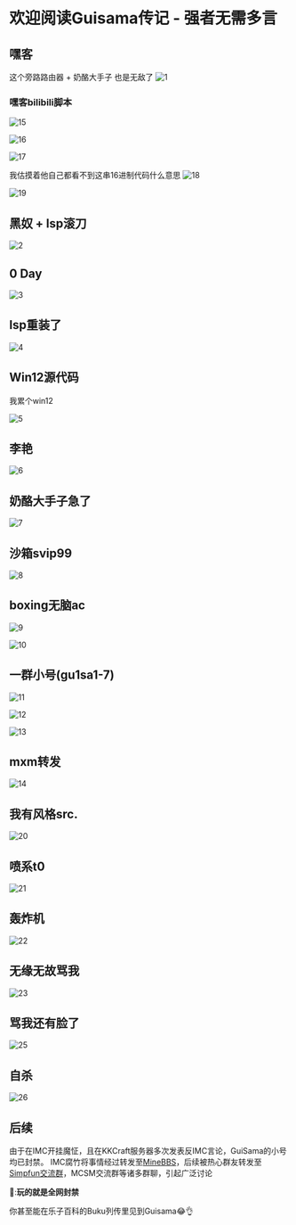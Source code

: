 # 欢迎阅读Guisama传记 - 强者无需多言


## 嘿客
这个旁路路由器 + 奶酪大手子 也是无敌了
![1](/guisama/1.png)
### 嘿客bilibili脚本
![15](/guisama/15.png)

![16](/guisama/16.png)

![17](/guisama/17.png)

我估摸着他自己都看不到这串16进制代码什么意思
![18](/guisama/18.png)

![19](/guisama/19.png)
## 黑奴 + lsp滚刀
![2](/guisama/2.png)

## 0 Day
![3](/guisama/3.png)
## lsp重装了
![4](/guisama/4.png)
## Win12源代码

我累个win12

![5](/guisama/5.png)

## 李艳

![6](/guisama/6.png)

## 奶酪大手子急了

![7](/guisama/7.png)

## 沙箱svip99

![8](/guisama/8.png)

## boxing无脑ac

![9](/guisama/9.png)

![10](/guisama/10.png)

## 一群小号(gu1sa1-7)

![11](/guisama/11.png)

![12](/guisama/12.png)

![13](/guisama/13.png)

## mxm转发

![14](/guisama/14.png)

## 我有风格src.

![20](/guisama/20.png)

## 喷系t0

![21](/guisama/21.png)

## 轰炸机

![22](/guisama/22.png)

## 无缘无故骂我

![23](/guisama/23.png)

## 骂我还有脸了

![25](/guisama/25.png)

## 自杀

![26](/guisama/26.png)

## 后续

由于在IMC开挂魔怔，且在KKCraft服务器多次发表反IMC言论，GuiSama的小号均已封禁。
IMC腐竹将事情经过转发至[MineBBS](https://www.minebbs.com/)，后续被热心群友转发至[Simpfun交流群](https://simpfun.cn/)，MCSM交流群等诸多群聊，引起广泛讨论

🦆:**玩的就是全网封禁**

你甚至能在乐子百科的Buku列传里见到Guisama😂👌

